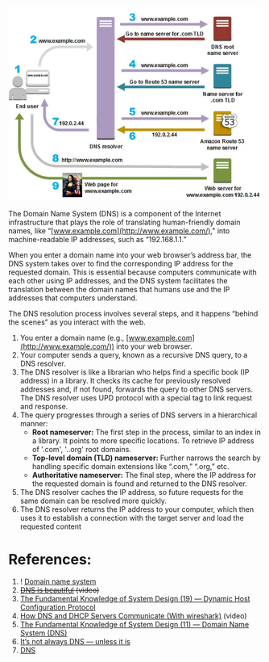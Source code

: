 ![Pasted image 20230826020031](../../_Attachments/Pasted%20image%2020230826020031.png)

The Domain Name System (DNS) is a component of the Internet infrastructure that plays the role of translating human-friendly domain names, like “[www.example.com](http://www.example.com/)," into machine-readable IP addresses, such as “192.168.1.1.” 

When you enter a domain name into your web browser’s address bar, the DNS system takes over to find the corresponding IP address for the requested domain. This is essential because computers communicate with each other using IP addresses, and the DNS system facilitates the translation between the domain names that humans use and the IP addresses that computers understand.

The DNS resolution process involves several steps, and it happens “behind the scenes” as you interact with the web.

1. You enter a domain name (e.g., [www.example.com](http://www.example.com/)) into your web browser.
2. Your computer sends a query, known as a recursive DNS query, to a DNS resolver.
3. The DNS resolver is like a librarian who helps find a specific book (IP address) in a library. It checks its cache for previously resolved addresses and, if not found, forwards the query to other DNS servers. The DNS resolver uses UPD protocol with a special tag to link request and response.
4. The query progresses through a series of DNS servers in a hierarchical manner:
	- **Root nameserver:** The first step in the process, similar to an index in a library. It points to more specific locations. To retrieve IP address of '.com', '..org' root domains.
	- **Top-level domain (TLD) nameserver:** Further narrows the search by handling specific domain extensions like “.com,” “.org,” etc.
	- **Authoritative nameserver:** The final step, where the IP address for the requested domain is found and returned to the DNS resolver.
5. The DNS resolver caches the IP address, so future requests for the same domain can be resolved more quickly.
6. The DNS resolver returns the IP address to your computer, which then uses it to establish a connection with the target server and load the requested content

# References:

1. ! [Domain name system](https://github.com/donnemartin/system-design-primer#domain-name-system)
2. ~~[DNS is beautiful](https://www.youtube.com/watch?v=tgWx81_NGcg&list=PLQnljOFTspQUBSgBXilKhRMJ1ACqr7pTr&index=47) (video)~~
3. [The Fundamental Knowledge of System Design (19) — Dynamic Host Configuration Protocol](https://blog.devgenius.io/the-fundamental-knowledge-of-system-design-19-dynamic-host-configuration-protocol-6ef9d7789be5)
4. [How DNS and DHCP Servers Communicate (With wireshark)](https://www.youtube.com/watch?v=FYcO4ZshG8Q&list=PLQnljOFTspQUBSgBXilKhRMJ1ACqr7pTr&index=58) (video)
5. [The Fundamental Knowledge of System Design (11) — Domain Name System (DNS)](https://experiencestack.co/the-fundamental-knowledge-of-system-design-11-domain-name-system-dns-8f33341e387f)
6. [It’s not always DNS — unless it is](https://medium.com/adevinta-tech-blog/its-not-always-dns-unless-it-is-16858df17d3f)
7. [DNS](https://medium.com/@karan99/system-design-domain-name-system-dns-7a9155be98b5)
